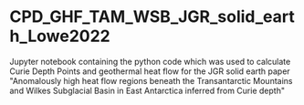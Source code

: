 # CPD_GHF_TAM_WSB_JGR_solid_earth_Lowe2022
Jupyter notebook containing the python code which was used to calculate Curie Depth Points and geothermal heat flow for the JGR solid earth paper "Anomalously high heat flow regions beneath the Transantarctic Mountains and Wilkes Subglacial Basin in East Antarctica inferred from Curie depth"
